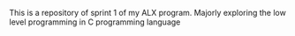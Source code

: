    This is a repository of sprint 1 of my ALX program. Majorly exploring the low level programming in C programming language 
